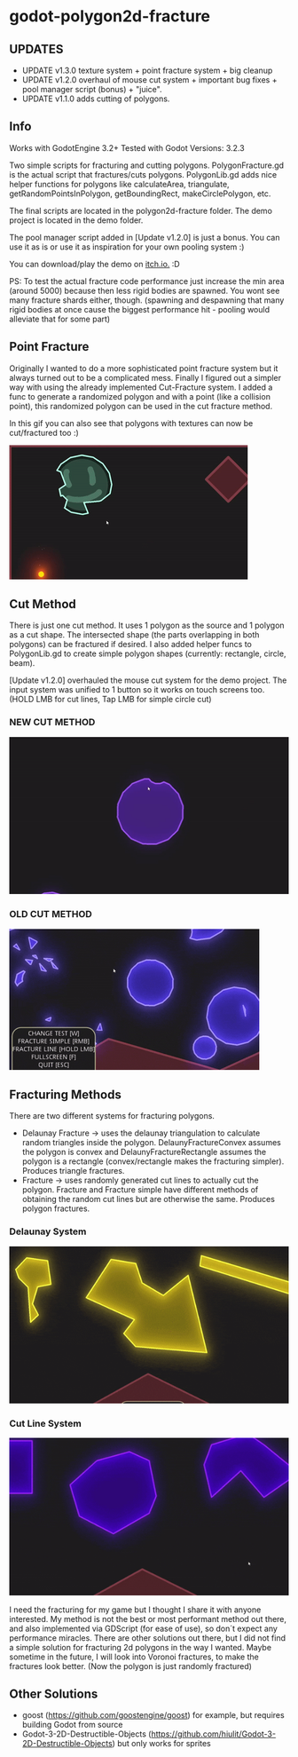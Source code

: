 # godot-polygon2d-fracture



## UPDATES
- UPDATE v1.3.0 texture system + point fracture system + big cleanup
- UPDATE v1.2.0 overhaul of mouse cut system + important bug fixes + pool manager script (bonus) + "juice".
- UPDATE v1.1.0 adds cutting of polygons.



## Info

Works with GodotEngine 3.2+
Tested with Godot Versions: 3.2.3

Two simple scripts for fracturing and cutting polygons. PolygonFracture.gd is the actual script that fractures/cuts polygons. PolygonLib.gd adds nice helper functions for polygons like calculateArea, triangulate, getRandomPointsInPolygon, getBoundingRect, makeCirclePolygon, etc.

The final scripts are located in the polygon2d-fracture folder.
The demo project is located in the demo folder.

The pool manager script added in [Update v1.2.0] is just a bonus. You can use it as is or use it as inspiration for your own pooling system :)

You can download/play the demo on [itch.io.](https://solobytegames.itch.io/godot-polygon-2d-fracture-system) :D

PS: To test the actual fracture code performance just increase the min area (around 5000) because then less rigid bodies are spawned. You wont see many fracture shards either, though. (spawning and despawning that many rigid bodies at once cause the biggest performance hit - pooling would alleviate that for some part)


## Point Fracture
Originally I wanted to do a more sophisticated point fracture system but it always turned out to be a complicated mess. Finally I figured out a simpler way with using the already implemented Cut-Fracture system. I added a func to generate a randomized polygon and with a point (like a collision point), this randomized polygon can be used in the cut fracture method.

In this gif you can also see that polygons with textures can now be cut/fractured too :) 

![](gifs/godot-polygon2d-pointfracture-05.gif)


## Cut Method

There is just one cut method. It uses 1 polygon as the source and 1 polygon as a cut shape. The intersected shape (the parts overlapping in both polygons) can be fractured if desired. I also added helper funcs to PolygonLib.gd to create simple polygon shapes (currently: rectangle, circle, beam).

[Update v1.2.0] overhauled the mouse cut system for the demo project. The input system was unified to 1 button so it works on touch screens too. (HOLD LMB for cut lines, Tap LMB for simple circle cut)

### NEW CUT METHOD
![](gifs/godot-polygon2d-fracture(v1.2.0)-readme02.gif)

### OLD CUT METHOD
![](gifs/polygon2d-cutfracture-showcase-02.gif)



## Fracturing Methods

There are two different systems for fracturing polygons.
 - Delaunay Fracture -> uses the delaunay triangulation to calculate random triangles inside the polygon. DelaunyFractureConvex assumes the polygon is convex and     DelaunyFractureRectangle assumes the polygon is a rectangle (convex/rectangle makes the fracturing simpler). Produces triangle fractures.
 - Fracture -> uses randomly generated cut lines to actually cut the polygon. Fracture and Fracture simple have different methods of obtaining the random cut lines but are otherwise the same. Produces polygon fractures.

### Delaunay System
![](gifs/polygon2d-delauny-fracture-01.gif)

### Cut Line System
![](gifs/polygon2d-fracture-simple-01.gif)



I need the fracturing for my game but I thought I share it with anyone interested. My method is not the best or most performant method out there, and also implemented via GDScript (for ease of use), so don´t expect any performance miracles. There are other solutions out there, but I did not find a simple solution for fracturing 2d polygons in the way I wanted. Maybe sometime in the future, I will look into Voronoi fractures, to make the fractures look better. (Now the polygon is just randomly fractured)



## Other Solutions
- goost (https://github.com/goostengine/goost) for example, but requires building Godot from source
- Godot-3-2D-Destructible-Objects (https://github.com/hiulit/Godot-3-2D-Destructible-Objects) but only works for sprites
